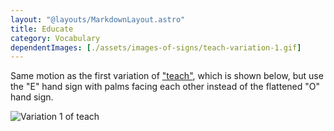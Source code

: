 ```yaml
---
layout: "@layouts/MarkdownLayout.astro"
title: Educate
category: Vocabulary
dependentImages: [./assets/images-of-signs/teach-variation-1.gif]
---
```


Same motion as the first variation of ["teach"](./teach#variation-1),
which is shown below,
but use the "E" hand sign with palms facing each other
instead of the flattened "O" hand sign.

![Variation 1 of teach](@signs/teach-variation-1.gif)
